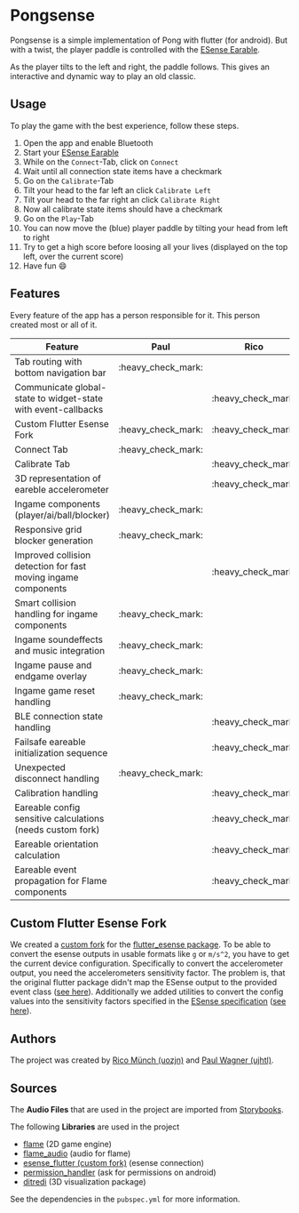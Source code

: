 # Pongsense

Pongsense is a simple implementation of Pong with flutter (for android). But with a twist, the player paddle is controlled with the [ESense Earable][esense].

As the player tilts to the left and right, the paddle follows. This gives an interactive and dynamic way to play an old classic.

## Usage

To play the game with the best experience, follow these steps.

1. Open the app and enable Bluetooth
2. Start your [ESense Earable][esense]
3. While on the `Connect`-Tab, click on `Connect`
4. Wait until all connection state items have a checkmark
5. Go on the `Calibrate`-Tab
6. Tilt your head to the far left an click `Calibrate Left`
7. Tilt your head to the far right an click `Calibrate Right`
8. Now all calibrate state items should have a checkmark
9. Go on the `Play`-Tab
10. You can now move the (blue) player paddle by tilting your head from left to right
11. Try to get a high score before loosing all your lives (displayed on the top left, over the current score)
12. Have fun :smile:

## Features

Every feature of the app has a person responsible for it. This person created most or all of it.

<table>
  <thead>
    <tr>
      <th>Feature</th>
      <th>Paul</th>
      <th>Rico</th>
    </tr>
  </thead>
  <tbody>
    <tr>
      <td>Tab routing with bottom navigation bar</td>
      <td>:heavy_check_mark:</td>
      <td></td>
    </tr>
    <tr>
      <td>Communicate global-state to widget-state with event-callbacks</td>
      <td></td>
      <td>:heavy_check_mark:</td>
    </tr>
    <tr>
      <td>Custom Flutter Esense Fork</td>
      <td>:heavy_check_mark:</td>
      <td>:heavy_check_mark:</td>
    </tr>
    <tr>
      <td>Connect Tab</td>
      <td>:heavy_check_mark:</td>
      <td></td>
    </tr>
    <tr>
      <td>Calibrate Tab</td>
      <td></td>
      <td>:heavy_check_mark:</td>
    </tr>
    <tr>
      <td>3D representation of eareble accelerometer</td>
      <td></td>
      <td>:heavy_check_mark:</td>
    </tr>
    <tr>
      <td>Ingame components (player/ai/ball/blocker)</td>
      <td>:heavy_check_mark:</td>
      <td></td>
    </tr>
    <tr>
      <td>Responsive grid blocker generation</td>
      <td>:heavy_check_mark:</td>
      <td></td>
    </tr>
    <tr>
      <td>Improved collision detection for fast moving ingame components</td>
      <td></td>
      <td>:heavy_check_mark:</td>
    </tr>
    <tr>
      <td>Smart collision handling for ingame components</td>
      <td>:heavy_check_mark:</td>
      <td></td>
    </tr>
    <tr>
      <td>Ingame soundeffects and music integration</td>
      <td>:heavy_check_mark:</td>
      <td></td>
    </tr>
    <tr>
      <td>Ingame pause and endgame overlay</td>
      <td>:heavy_check_mark:</td>
      <td></td>
    </tr>
    <tr>
      <td>Ingame game reset handling</td>
      <td>:heavy_check_mark:</td>
      <td></td>
    </tr>
    <tr>
      <td>BLE connection state handling</td>
      <td></td>
      <td>:heavy_check_mark:</td>
    </tr>
    <tr>
      <td>Failsafe eareable initialization sequence</td>
      <td></td>
      <td>:heavy_check_mark:</td>
    </tr>
    <tr>
      <td>Unexpected disconnect handling</td>
      <td>:heavy_check_mark:</td>
      <td></td>
    </tr>
    <tr>
      <td>Calibration handling</td>
      <td></td>
      <td>:heavy_check_mark:</td>
    </tr>
    <tr>
      <td>Eareable config sensitive calculations (needs custom fork)</td>
      <td></td>
      <td>:heavy_check_mark:</td>
    </tr>
    <tr>
      <td>Eareable orientation calculation</td>
      <td></td>
      <td>:heavy_check_mark:</td>
    </tr>
    <tr>
      <td>Eareable event propagation for Flame components</td>
      <td></td>
      <td>:heavy_check_mark:</td>
    </tr>
  </tbody>
</table>

## Custom Flutter Esense Fork

We created a [custom fork][flutter-esense-fork] for the [flutter_esense package][flutter-esense].
To be able to convert the esense outputs in usable formats like `g` or `m/s^2`, you have to get the current device configuration. Specifically to convert the accelerometer output, you need the accelerometers sensitivity factor.
The problem is, that the original flutter package didn't map the ESense output to the provided event class ([see here](https://github.com/HydrofinLoewenherz/flutter-plugins/commit/b7d0e74f8717288b76bf748e3230e1341e67e552)). Additionally we added utilities to convert the config values into the sensitivity factors specified in the [ESense specification][esense-specification] ([see here](https://github.com/HydrofinLoewenherz/flutter-plugins/commit/c44c6a45ac12b4a7aefde0cef0c6251a03f52edc)).

## Authors

The project was created by [Rico Münch (uozjn)][rico-github] and [Paul Wagner (ujhtl)][paul-github].

## Sources

The **Audio Files** that are used in the project are imported from [Storybooks][storybooks].

The following **Libraries** are used in the project

- [flame][flame] (2D game engine)
- [flame_audio][flame-audio] (audio for flame)
- [esense_flutter (custom fork)][flutter-esense-fork] (esense connection)
- [permission_handler][permission-handler] (ask for permissions on android)
- [ditredi][ditredi] (3D visualization package)

See the dependencies in the `pubspec.yml` for more information.

[esense]: https://www.esense.io/ "ESense Homepage"
[esense-specification]: https://www.esense.io/share/eSense-BLE-Specification.pdf "ESense Specification"

[storybooks]: https://www.storyblocks.com/ "Storybooks Stock Media"

[flutter-esense]: https://pub.dev/packages/esense_flutter "Flutter Esense Package"
[flutter-esense-fork]: https://github.com/HydrofinLoewenherz/flutter-plugins/tree/master/packages/esense_flutter "Flutter Esense Package (Custom Fork)"
[flame]: https://pub.dev/packages/flame "Flame Package"
[flame-audio]: https://pub.dev/packages/flame_audio "Flame Audio Package"
[permission-handler]: https://pub.dev/packages/permission_handler "Permission Handler Package"
[permission-handler]: https://pub.dev/packages/permission_handler "Permission Handler Package"
[ditredi]: https://pub.dev/packages/ditredi "ditredi Package"

[paul-github]: https://github.com/HydrofinLoewenherz "ujhtl"
[rico-github]: https://github.com/cryeprecision "uozjn"
